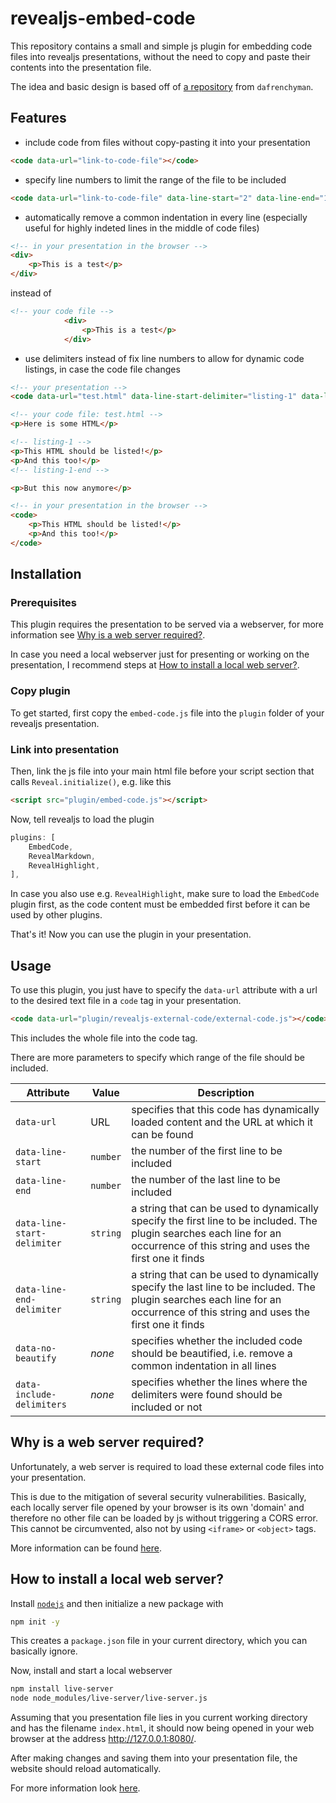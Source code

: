 revealjs-embed-code
===================

This repository contains a small and simple js plugin for embedding code files into revealjs presentations, without the need to copy and paste their contents into the presentation file.

The idea and basic design is based off of [a repository](https://github.com/dafrenchyman/reveal.js-extrernal-code) from `dafrenchyman`.

## Features
- include code from files without copy-pasting it into your presentation
```html
<code data-url="link-to-code-file"></code>
```
- specify line numbers to limit the range of the file to be included
```html
<code data-url="link-to-code-file" data-line-start="2" data-line-end="10"></code>
```
- automatically remove a common indentation in every line (especially useful for highly indeted lines in the middle of code files)
```html
<!-- in your presentation in the browser -->
<div>
    <p>This is a test</p>
</div>
```

instead of

```html
<!-- your code file -->
            <div>
                <p>This is a test</p>
            </div>
```
- use delimiters instead of fix line numbers to allow for dynamic code listings, in case the code file changes
```html
<!-- your presentation -->
<code data-url="test.html" data-line-start-delimiter="listing-1" data-line-end-delimiter="listing-1-end"></code>
```

```html
<!-- your code file: test.html -->
<p>Here is some HTML</p>

<!-- listing-1 -->
<p>This HTML should be listed!</p>
<p>And this too!</p>
<!-- listing-1-end -->

<p>But this now anymore</p>
```

```html
<!-- in your presentation in the browser -->
<code>
    <p>This HTML should be listed!</p>
    <p>And this too!</p>
</code>
```

## Installation
### Prerequisites
This plugin requires the presentation to be served via a webserver, for more information see [Why is a web server required?](#why-is-a-web-server-required).

In case you need a local webserver just for presenting or working on the presentation, I recommend steps at [How to install a local web server?](#how-to-install-a-local-web-server).

### Copy plugin
To get started, first copy the `embed-code.js` file into the `plugin` folder of your revealjs presentation.

### Link into presentation
Then, link the js file into your main html file before your script section that calls `Reveal.initialize()`, e.g. like this

```html
<script src="plugin/embed-code.js"></script>
```

Now, tell revealjs to load the plugin

```javascript
plugins: [
    EmbedCode,
    RevealMarkdown,
    RevealHighlight,
],
```

In case you also use e.g. `RevealHighlight`, make sure to load the `EmbedCode` plugin first, as the code content must be embedded first before it can be used by other plugins.

That's it! Now you can use the plugin in your presentation.

## Usage
To use this plugin, you just have to specify the `data-url` attribute with a url to the desired text file in a `code` tag in your presentation.

```html
<code data-url="plugin/revealjs-external-code/external-code.js"></code>
```

This includes the whole file into the code tag.

There are more parameters to specify which range of the file should be included.

|Attribute|Value|Description|
|-|-|-|
|`data-url`|URL|specifies that this code has dynamically loaded content and the URL at which it can be found|
|`data-line-start`|`number`|the number of the first line to be included|
|`data-line-end`|`number`|the number of the last line to be included|
|`data-line-start-delimiter`|`string`|a string that can be used to dynamically specify the first line to be included. The plugin searches each line for an occurrence of this string and uses the first one it finds|
|`data-line-end-delimiter`|`string`|a string that can be used to dynamically specify the last line to be included. The plugin searches each line for an occurrence of this string and uses the first one it finds|
|`data-no-beautify`|_none_|specifies whether the included code should be beautified, i.e. remove a common indentation in all lines|
|`data-include-delimiters`|_none_|specifies whether the lines where the delimiters were found should be included or not|

## Why is a web server required?
Unfortunately, a web server is required to load these external code files into your presentation.

This is due to the mitigation of several security vulnerabilities.
Basically, each locally server file opened by your browser is its own 'domain' and therefore no other file can be loaded by js without triggering a CORS error.
This cannot be circumvented, also not by using `<iframe>` or `<object>` tags.

More information can be found [here](https://developer.mozilla.org/en-US/docs/Web/HTTP/CORS/Errors/CORSRequestNotHttp).

## How to install a local web server?
Install [`nodejs`](https://nodejs.org/en/download/) and then initialize a new package with

```sh
npm init -y
```

This creates a `package.json` file in your current directory, which you can basically ignore.

Now, install and start a local webserver

```sh
npm install live-server
node node_modules/live-server/live-server.js
```

Assuming that you presentation file lies in you current working directory and has the filename `index.html`, it should now being opened in your web browser at the address http://127.0.0.1:8080/.

After making changes and saving them into your presentation file, the website should reload automatically.

For more information look [here](https://www.npmjs.com/package/live-server).
